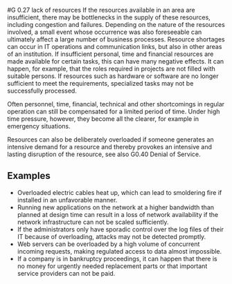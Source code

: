 #G 0.27 lack of resources
If the resources available in an area are insufficient, there may be bottlenecks in the supply of these resources, including congestion and failures. Depending on the nature of the resources involved, a small event whose occurrence was also foreseeable can ultimately affect a large number of business processes. Resource shortages can occur in IT operations and communication links, but also in other areas of an institution. If insufficient personal, time and financial resources are made available for certain tasks, this can have many negative effects. It can happen, for example, that the roles required in projects are not filled with suitable persons. If resources such as hardware or software are no longer sufficient to meet the requirements, specialized tasks may not be successfully processed.

Often personnel, time, financial, technical and other shortcomings in regular operation can still be compensated for a limited period of time. Under high time pressure, however, they become all the clearer, for example in emergency situations.

Resources can also be deliberately overloaded if someone generates an intensive demand for a resource and thereby provokes an intensive and lasting disruption of the resource, see also G0.40 Denial of Service.



## Examples 
* Overloaded electric cables heat up, which can lead to smoldering fire if installed in an unfavorable manner.
* Running new applications on the network at a higher bandwidth than planned at design time can result in a loss of network availability if the network infrastructure can not be scaled sufficiently.
* If the administrators only have sporadic control over the log files of their IT because of overloading, attacks may not be detected promptly.
* Web servers can be overloaded by a high volume of concurrent incoming requests, making regulated access to data almost impossible.
* If a company is in bankruptcy proceedings, it can happen that there is no money for urgently needed replacement parts or that important service providers can not be paid.





